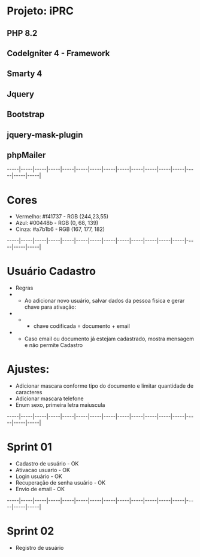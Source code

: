 # Projeto: iPRC

## PHP 8.2
## CodeIgniter 4 - Framework
## Smarty 4
## Jquery
## Bootstrap
## jquery-mask-plugin
## phpMailer
-----|-----|-----|-----|-----|-----|-----|-----|-----|-----|-----|-----|-----|-----|-----|-----|
# Cores
- Vermelho: #f41737 - RGB (244,23,55)
- Azul: #00448b - RGB (0, 68, 139)
- Cinza: #a7b1b6 - RGB (167, 177, 182)

-----|-----|-----|-----|-----|-----|-----|-----|-----|-----|-----|-----|-----|-----|-----|-----|
# Usuário Cadastro
- Regras
- - Ao adicionar novo usuário, salvar dados da pessoa fisica e gerar chave para ativação:
- - - chave codificada = documento + email
- - Caso email ou documento já estejam cadastrado, mostra mensagem e não permite Cadastro

# Ajustes:
- Adicionar mascara conforme tipo do documento e limitar quantidade de caracteres
- Adicionar mascara telefone
- Enum sexo, primeira letra maiuscula

-----|-----|-----|-----|-----|-----|-----|-----|-----|-----|-----|-----|-----|-----|-----|-----|
# Sprint 01
- Cadastro de usuário - OK
- Ativacao usuario - OK
- Login usuário - OK
- Recuperação de senha usuário - OK
- Envio de email - OK
  
-----|-----|-----|-----|-----|-----|-----|-----|-----|-----|-----|-----|-----|-----|-----|-----|
# Sprint 02
- Registro de usuário
